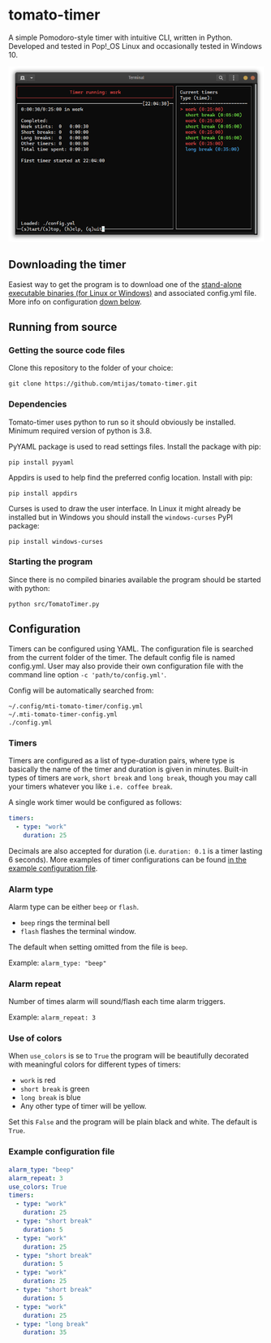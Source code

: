 # tomato-timer
A simple Pomodoro-style timer with intuitive CLI, written in Python. Developed and tested
in Pop!_OS Linux and occasionally tested in Windows 10.

![Tomato Timer UI in color](assets/mti-tomato-timer-colors.png)

## Downloading the timer
Easiest way to get the program is to download one of the 
[stand-alone executable binaries (for Linux or Windows)](https://github.com/mtijas/tomato-timer/releases) 
and associated config.yml file. More info on configuration [down below](#configuration). 

## Running from source

### Getting the source code files
Clone this repository to the folder of your choice:
```
git clone https://github.com/mtijas/tomato-timer.git
```

### Dependencies
Tomato-timer uses python to run so it should obviously be installed.
Minimum required version of python is 3.8.

PyYAML package is used to read settings files. Install the package with pip:
```
pip install pyyaml
```

Appdirs is used to help find the preferred config location. Install with pip:
```
pip install appdirs
```

Curses is used to draw the user interface. In Linux it might already be installed 
but in Windows you should install the `windows-curses` PyPI package:
```
pip install windows-curses
```

### Starting the program
Since there is no compiled binaries available the program should be started with python:
```
python src/TomatoTimer.py
```

## Configuration
Timers can be configured using YAML. The configuration file is searched from the current
folder of the timer. The default config file is named config.yml. User may also provide 
their own configuration file with the command line option `-c 'path/to/config.yml'`.

Config will be automatically searched from:
```
~/.config/mti-tomato-timer/config.yml
~/.mti-tomato-timer-config.yml
./config.yml
```

### Timers
Timers are configured as a list of type-duration pairs, where type is basically 
the name of the timer and duration is given in minutes. Built-in types of timers 
are `work`, `short break` and `long break`, though you may call your timers whatever 
you like `i.e. coffee break`.

A single work timer would be configured as follows:
```yaml
timers:
  - type: "work"
    duration: 25
```

Decimals are also accepted for duration (i.e. `duration: 0.1` is a timer lasting 6 seconds).
More examples of timer configurations can be found 
[in the example configuration file](#example-configuration-file).

### Alarm type
Alarm type can be either `beep` or `flash`. 

- `beep` rings the terminal bell
- `flash` flashes the terminal window.

The default when setting omitted from the file is `beep`.

Example: `alarm_type: "beep"`

### Alarm repeat
Number of times alarm will sound/flash each time alarm triggers.

Example: `alarm_repeat: 3`

### Use of colors
When `use_colors` is se to `True` the program will be beautifully decorated with 
meaningful colors for different types of timers:

- `work` is red
- `short break` is green
- `long break` is blue
- Any other type of timer will be yellow. 

Set this `False` and the program will be plain black and white. The default is `True`.

### Example configuration file

```yaml
alarm_type: "beep"
alarm_repeat: 3
use_colors: True
timers:
  - type: "work"
    duration: 25
  - type: "short break"
    duration: 5
  - type: "work"
    duration: 25
  - type: "short break"
    duration: 5
  - type: "work"
    duration: 25
  - type: "short break"
    duration: 5
  - type: "work"
    duration: 25
  - type: "long break"
    duration: 35

```